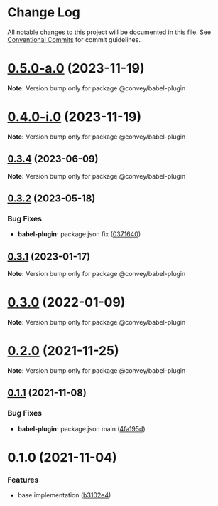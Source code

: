 # Change Log

All notable changes to this project will be documented in this file.
See [Conventional Commits](https://conventionalcommits.org) for commit guidelines.

# [0.5.0-a.0](https://github.com/lttb/convey/compare/@convey/babel-plugin@0.3.4...@convey/babel-plugin@0.5.0-a.0) (2023-11-19)

**Note:** Version bump only for package @convey/babel-plugin

# [0.4.0-i.0](https://github.com/lttb/convey/compare/@convey/babel-plugin@0.3.4...@convey/babel-plugin@0.4.0-i.0) (2023-11-19)

**Note:** Version bump only for package @convey/babel-plugin

## [0.3.4](https://github.com/lttb/convey/compare/@convey/babel-plugin@0.3.2...@convey/babel-plugin@0.3.4) (2023-06-09)

**Note:** Version bump only for package @convey/babel-plugin

## [0.3.2](https://github.com/lttb/convey/compare/@convey/babel-plugin@0.3.1...@convey/babel-plugin@0.3.2) (2023-05-18)

### Bug Fixes

-   **babel-plugin:** package.json fix ([0371640](https://github.com/lttb/convey/commit/0371640d139d6c569bceff6f2e879188b22cdf71))

## [0.3.1](https://github.com/lttb/convey/compare/@convey/babel-plugin@0.3.0...@convey/babel-plugin@0.3.1) (2023-01-17)

**Note:** Version bump only for package @convey/babel-plugin

# [0.3.0](https://github.com/lttb/convey/compare/@convey/babel-plugin@0.2.0...@convey/babel-plugin@0.3.0) (2022-01-09)

**Note:** Version bump only for package @convey/babel-plugin

# [0.2.0](https://github.com/lttb/convey/compare/@convey/babel-plugin@0.1.1...@convey/babel-plugin@0.2.0) (2021-11-25)

**Note:** Version bump only for package @convey/babel-plugin

## [0.1.1](https://github.com/lttb/convey/compare/@convey/babel-plugin@0.1.0...@convey/babel-plugin@0.1.1) (2021-11-08)

### Bug Fixes

-   **babel-plugin:** package.json main ([4fa195d](https://github.com/lttb/convey/commit/4fa195db418a1d18d59aac1a5d7daab9540617cd))

# 0.1.0 (2021-11-04)

### Features

-   base implementation ([b3102e4](https://github.com/lttb/convey/commit/b3102e4143026fe0c00cfd22e0cb129d386427eb))
